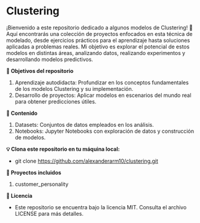 # Clustering

¡Bienvenido a este repositorio dedicado a algunos modelos de Clustering! 🎯
Aquí encontrarás una colección de proyectos enfocados en esta técnica de modelado, desde ejercicios prácticos para el aprendizaje hasta soluciones aplicadas a problemas reales. Mi objetivo es explorar el potencial de estos modelos en distintas áreas, analizando datos, realizando experimentos y desarrollando modelos predictivos.

**🚀 Objetivos del repositorio**
1. Aprendizaje autodidacta: Profundizar en los conceptos fundamentales de los modelos Clustering y su implementación.
2. Desarrollo de proyectos: Aplicar modelos en escenarios del mundo real para obtener predicciones útiles.

**📂 Contenido**
1. Datasets: Conjuntos de datos empleados en los análisis.
2. Notebooks: Jupyter Notebooks con exploración de datos y construcción de modelos.

**💡 Clona este repositorio en tu máquina local:**
* git clone https://github.com/alexanderarm10/clustering.git

**🌟 Proyectos incluidos**
1. customer_personality

**📄 Licencia**
* Este repositorio se encuentra bajo la licencia MIT. Consulta el archivo LICENSE para más detalles.
